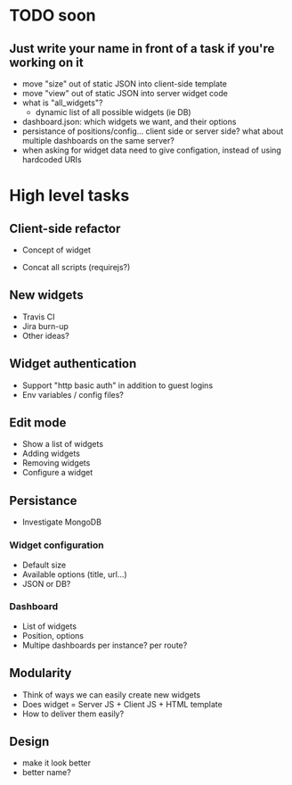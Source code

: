 # TODO soon
## Just write your name in front of a task if you're working on it


- move "size" out of static JSON into client-side template
- move "view" out of static JSON into server widget code
- what is "all_widgets"?
    * dynamic list of all possible widgets (ie DB)
- dashboard.json: which widgets we want, and their options
- persistance of positions/config...
    client side or server side?
    what about multiple dashboards on the same server?
- when asking for widget data
    need to give configation, instead of using hardcoded URIs


# High level tasks


## Client-side refactor

- Concept of widget

- Concat all scripts (requirejs?)

## New widgets

- Travis CI
- Jira burn-up
- Other ideas?

## Widget authentication

- Support "http basic auth" in addition to guest logins
- Env variables / config files?

## Edit mode

- Show a list of widgets
- Adding widgets
- Removing widgets
- Configure a widget

## Persistance

- Investigate MongoDB

### Widget configuration

- Default size
- Available options (title, url...)
- JSON or DB?

### Dashboard

- List of widgets
- Position, options
- Multipe dashboards
    per instance? per route?

## Modularity

- Think of ways we can easily create new widgets
- Does widget = Server JS + Client JS + HTML template
- How to deliver them easily?

## Design

- make it look better
- better name?
